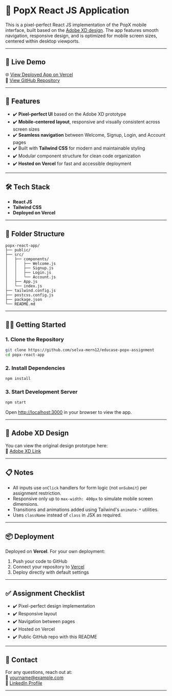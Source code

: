 # 📱 PopX React JS Application

This is a pixel-perfect React JS implementation of the PopX mobile interface, built based on the [Adobe XD design](https://xd.adobe.com/view/b68eea25-003d-4a5d-8fdd-d463eeb20b32-e3dd). The app features smooth navigation, responsive design, and is optimized for mobile screen sizes, centered within desktop viewports.

---

## 🚀 Live Demo

🌐 [View Deployed App on Vercel](https://educase-popx-smp.vercel.app)  
📁 [View GitHub Repository](https://github.com/selva-mern12/educase-popx-assignment)

---

## 🎯 Features

- ✔️ **Pixel-perfect UI** based on the Adobe XD prototype  
- ✔️ **Mobile-centered layout**, responsive and visually consistent across screen sizes  
- ✔️ **Seamless navigation** between Welcome, Signup, Login, and Account pages  
- ✔️ Built with **Tailwind CSS** for modern and maintainable styling  
- ✔️ Modular component structure for clean code organization  
- ✔️ **Hosted on Vercel** for fast and accessible deployment  

---

## 🛠️ Tech Stack

- **React JS**
- **Tailwind CSS**
- **Deployed on Vercel**

---

## 📂 Folder Structure

```
popx-react-app/
├── public/
├── src/
│   ├── components/
│   │   ├── Welcome.js
│   │   ├── Signup.js
│   │   ├── Login.js
│   │   └── Account.js
│   ├── App.js
│   └── index.js
├── tailwind.config.js
├── postcss.config.js
├── package.json
└── README.md
```

---

## 🧑‍💻 Getting Started

### 1. Clone the Repository

```bash
git clone https://github.com/selva-mern12/educase-popx-assignment
cd popx-react-app
```

### 2. Install Dependencies

```bash
npm install
```

### 3. Start Development Server

```bash
npm start
```

Open [http://localhost:3000](http://localhost:3000) in your browser to view the app.

---

## 🧾 Adobe XD Design

You can view the original design prototype here:  
🔗 [Adobe XD Link](https://xd.adobe.com/view/b68eea25-003d-4a5d-8fdd-d463eeb20b32-e3dd)

---

## 📋 Notes

- All inputs use `onClick` handlers for form logic (not `onSubmit`) per assignment restriction.
- Responsive only up to `max-width: 400px` to simulate mobile screen dimensions.
- Transitions and animations added using Tailwind's `animate-*` utilities.
- Uses `className` instead of `class` in JSX as required.

---

## 📦 Deployment

Deployed on **Vercel**. For your own deployment:

1. Push your code to GitHub
2. Connect your repository to [Vercel](https://vercel.com/)
3. Deploy directly with default settings

---

## ✅ Assignment Checklist

- ✔️ Pixel-perfect design implementation  
- ✔️ Responsive layout  
- ✔️ Navigation between pages  
- ✔️ Hosted on Vercel  
- ✔️ Public GitHub repo with this README  

---

## 📧 Contact

For any questions, reach out at:  
📩 yourname@example.com  
🔗 [LinkedIn Profile](https://linkedin.com/in/selva-mern)

---
